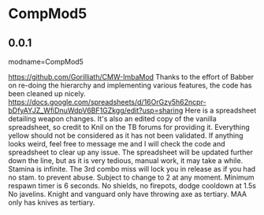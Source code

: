 # CompMod5

## 0.0.1
modname=CompMod5

https://github.com/Gorilliath/CMW-ImbaMod
Thanks to the effort of Babber on re-doing the hierarchy and implementing various features, 
the code has been cleaned up nicely.
https://docs.google.com/spreadsheets/d/16OrGzy5h62ncpr-bDfyAYJZ_WfiDnuWdpV6BF1GZkgg/edit?usp=sharing
Here is a spreadsheet detailing weapon changes. It's also an edited copy of the vanilla spreadsheet, so credit to Knil on the TB forums for providing it.
Everything yellow should not be considered as it has not been validated. If anything looks weird, feel free to message me and I will check the code and spreadsheet to clear up any issue.
The spreadsheet will be updated further down the line, but as it is very tedious, manual work, it may take a while.
Stamina is infinite.
The 3rd combo miss will lock you in release as if you had no stam. to prevent abuse. Subject to change to 2 at any moment.
Minimum respawn timer is 6 seconds.
No shields, no firepots, dodge cooldown at 1.5s
No javelins.
Knight and vanguard only have throwing axe as tertiary.
MAA only has knives as tertiary.